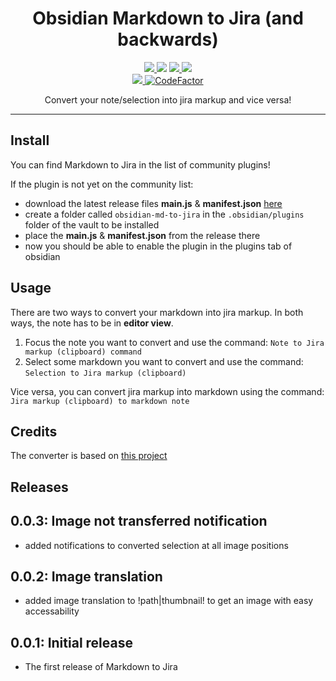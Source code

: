 <h1 align="center">Obsidian Markdown to Jira (and backwards)</h1>

<p align="center">
    <a href="https://github.com/muckmuck96/obsidian-md-to-jira/releases/latest">
		<img src="https://img.shields.io/github/manifest-json/v/muckmuck96/obsidian-md-to-jira?color=blue">
	</a>
    <img src="https://img.shields.io/github/release-date/muckmuck96/obsidian-md-to-jira">
	<a href="https://github.com/muckmuck96/obsidian-md-to-jira/blob/master/LICENSE">
		<img src="https://img.shields.io/github/license/muckmuck96/obsidian-md-to-jira">
	</a>
	<img src="https://img.shields.io/github/downloads/muckmuck96/obsidian-md-to-jira/total">
	<br>
	<a href="https://github.com/muckmuck96/obsidian-md-to-jira/issues">
		<img src="https://img.shields.io/github/issues/muckmuck96/obsidian-md-to-jira">
	</a>
	<a href="https://www.codefactor.io/repository/github/muckmuck96/obsidian-md-to-jira"><img src="https://www.codefactor.io/repository/github/muckmuck96/obsidian-md-to-jira/badge" alt="CodeFactor" /></a>
</p>

<div align="center">
  Convert your note/selection into jira markup and vice versa!
</div>


---

## Install
You can find Markdown to Jira in the list of community plugins!

If the plugin is not yet on the community list:
- download the latest release files **main.js** & **manifest.json** [here](https://github.com/muckmuck96/obsidian-md-to-jira/releases/latest)
- create a folder called `obsidian-md-to-jira` in the `.obsidian/plugins` folder of the vault to be installed
- place the **main.js** & **manifest.json** from the release there
- now you should be able to enable the plugin in the plugins tab of obsidian

## Usage
There are two ways to convert your markdown into jira markup. In both ways, the note has to be in **editor view**.

1. Focus the note you want to convert and use the command: `Note to Jira markup (clipboard) command`
2. Select some markdown you want to convert and use the command: `Selection to Jira markup (clipboard)`

Vice versa, you can convert jira markup into markdown using the command: `Jira markup (clipboard) to markdown note`

## Credits
The converter is based on [this project](https://github.com/FokkeZB/J2M)

## Releases

## 0.0.3: Image not transferred notification
- added notifications to converted selection at all image positions

## 0.0.2: Image translation
- added image translation to !path|thumbnail! to get an image with easy accessability

## 0.0.1: Initial release
- The first release of Markdown to Jira
